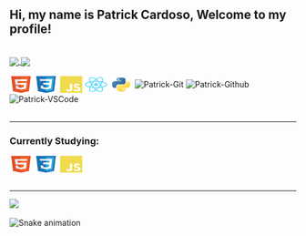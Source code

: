 ## Hi, my name is Patrick Cardoso, Welcome to my profile!

</br>


<div style="display: inline_block">
  <a href="https://github.com/PatrickDF">
    <img height="150em" align="center" src="https://github-readme-stats.vercel.app/api?username=PatrickDF&show_icons=true&theme=tokyonight&include_all_commits=true&count_private=true&hide_border=true"/>
    <img height="150em" align="center" src="https://github-readme-stats.vercel.app/api/top-langs/?username=PatrickDF&layout=compact&langs_count=7&theme=tokyonight&hide_border=true"/>
  </a>
</div>
<div style="display: inline_block"><br>
  <img align="center" alt="Patrick-HTML" height="30" width="40" src="https://raw.githubusercontent.com/devicons/devicon/master/icons/html5/html5-original.svg">
  <img align="center" alt="Patrick-CSS" height="30" width="40" src="https://raw.githubusercontent.com/devicons/devicon/master/icons/css3/css3-original.svg">
  <img align="center" alt="Patrick-Js" height="30" width="40" src="https://raw.githubusercontent.com/devicons/devicon/master/icons/javascript/javascript-plain.svg">
  <img align="center" alt="Patrick-React" height="30" width="40" src="https://raw.githubusercontent.com/devicons/devicon/master/icons/react/react-original.svg">
  <img align="center" alt="Patrick-Python" height="30" width="40" src="https://raw.githubusercontent.com/devicons/devicon/master/icons/python/python-original.svg">
  <img align="center" alt="Patrick-Git" src="https://img.shields.io/badge/GIT-E44C30?style=for-the-badge&logo=git&logoColor=white">
  <img align="center" alt="Patrick-Github" src="https://img.shields.io/badge/GitHub-100000?style=for-the-badge&logo=github&logoColor=white">
  <img align="center" alt="Patrick-VSCode" src="https://img.shields.io/badge/VSCode-0078D4?style=for-the-badge&logo=visual%20studio%20code&logoColor=white">
</div>
<br>
<hr>

### Currently Studying:
<div style="display: inline_block">
  <img align="center" height="30" width="40" src="https://raw.githubusercontent.com/devicons/devicon/master/icons/html5/html5-original.svg">
  <img align="center" height="30" width="40" src="https://raw.githubusercontent.com/devicons/devicon/master/icons/css3/css3-original.svg">
  <img align="center" height="30" width="40" src="https://raw.githubusercontent.com/devicons/devicon/master/icons/javascript/javascript-plain.svg">
</div>
<br>
<hr>

<div> 
  <a href = "mailto:orion.kimera@gmail.com"><img src="https://img.shields.io/badge/-Gmail-%23333?style=for-the-badge&logo=gmail&logoColor=white" target="_blank"></a>
   
  ![Snake animation](https://github.com/PatrickDF/PatrickDF/blob/output/github-contribution-grid-snake.svg)
</div>
